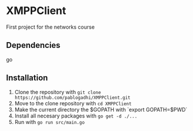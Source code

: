 # XMPPClient
First project for the networks course

## Dependencies
go

## Installation
1. Clone the repository with `git clone https://github.com/pablogadhi/XMPPClient.git`
2. Move to the clone repository with `cd XMPPClient`
3. Make the current directory the $GOPATH with `export GOPATH=$PWD`
4. Install all necesary packages with `go get -d ./...`
5. Run with `go run src/main.go`
